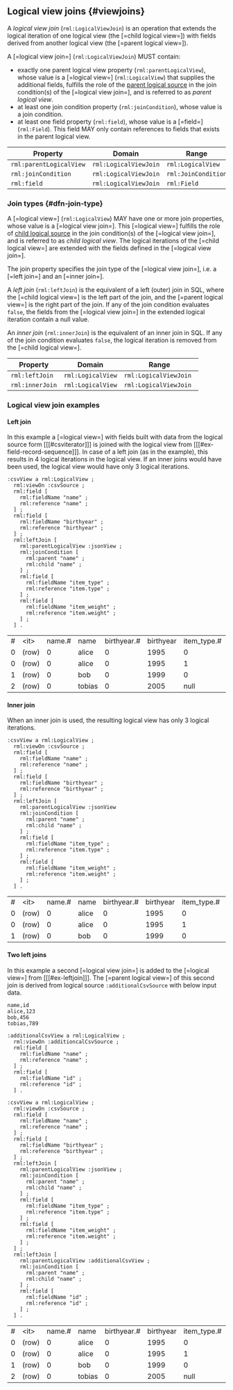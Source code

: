 ## Logical view joins {#viewjoins}

A <dfn>logical view join</dfn> (`rml:LogicalViewJoin`) is an operation that extends the logical iteration of one logical view (the [=child logical view=]) with fields derived from  another logical view (the [=parent logical view=]).

A [=logical view join=] (`rml:LogicalViewJoin`) MUST contain:
- exactly one parent logical view property (`rml:parentLogicalView`), whose value is a [=logical view=] (`rml:LogicalView`) that supplies the additional fields, fulfills the role of the <!-- TODO reference to core parent logical source when available-->[parent logical source]() in the <a data-cite="RML-Core#dfn-join-condition">join condition(s)</a> of the [=logical view join=], and is referred to as <dfn>parent logical view</dfn>.
- at least one join condition property (`rml:joinCondition`), whose value is a <a data-cite="RML-Core#dfn-join-condition">join condition</a>.
- at least one field property (`rml:field`), whose value is a [=field=] (`rml:Field`). This field MAY only contain references to fields that exists in the parent logical view. 

| Property                | Domain                | Range               |
|-------------------------|-----------------------|---------------------|
| `rml:parentLogicalView` | `rml:LogicalViewJoin` | `rml:LogicalView`   |
| `rml:joinCondition`     | `rml:LogicalViewJoin` | `rml:JoinCondition` |
| `rml:field`             | `rml:LogicalViewJoin` | `rml:Field`         |

### Join types {#dfn-join-type}

A [=logical view=] (`rml:LogicalView`) MAY have one or more join properties, whose value is a [=logical view join=]. 
This [=logical view=] fulfills the role of <!-- TODO reference to core child logical source when available-->[child logical source]() in the <a data-cite="RML-Core#dfn-join-condition">join condition(s)</a> of the [=logical view join=], and is referred to as <dfn>child logical view</dfn>. 
The logical iterations of the [=child logical view=] are extended with the fields defined in the [=logical view join=].  

The join property specifies the join type of the [=logical view join=], i.e. a [=left join=] and an [=inner join=]. 

A <dfn>left join</dfn> (`rml:leftJoin`) is the equivalent of a left (outer) join in SQL, where the [=child logical view=] is the left part of the join, and the [=parent logical view=] is the right part of the join. If any of the <a data-cite="RML-Core#dfn-join-condition">join condition</a> evaluates `false`, the fields from the [=logical view join=] in the extended logical iteration contain a null value.

An <dfn>inner join</dfn> (`rml:innerJoin`) is the equivalent of an inner join in SQL. If any of the <a data-cite="RML-Core#dfn-join-condition">join condition</a> evaluates `false`, the logical iteration is removed from the [=child logical view=].

| Property          | Domain            | Range                  |
|-------------------|-------------------|------------------------|
| `rml:leftJoin`    | `rml:LogicalView` | `rml:LogicalViewJoin`  |
| `rml:innerJoin`   | `rml:LogicalView` | `rml:LogicalViewJoin ` |

### Logical view join examples

#### Left join

<aside class=example id=ex-leftjoin>

In this example a [=logical view=] with fields built with data from the logical source form [[[#csviterator]]] is joined with the logical view from [[[#ex-field-record-sequence]]]. 
In case of a left join (as in the example), this results in 4 logical iterations in the logical view. 
If an inner joins would have been used, the logical view would have only 3 logical iterations. 

<aside class=ex-mapping>

```turtle
:csvView a rml:LogicalView ;
  rml:viewOn :csvSource ;
  rml:field [
    rml:fieldName "name" ;
    rml:reference "name" ;
  ] ;
  rml:field [
    rml:fieldName "birthyear" ;
    rml:reference "birthyear" ;
  ] ;
  rml:leftJoin [
    rml:parentLogicalView :jsonView ;
    rml:joinCondition [
      rml:parent "name" ;
      rml:child "name" ;
    ] ; 
    rml:field [
      rml:fieldName "item_type" ;
      rml:reference "item.type" ;
    ] ;
    rml:field [
      rml:fieldName "item_weight" ;
      rml:reference "item.weight" ;
    ] ;
  ] .
```

</aside>

<aside class="ex-intermediate">
<table>
    <tr>
        <td>#</td>
        <td>&lt;it&gt;</td>
        <td>name.#</td>
        <td>name</td>
        <td>birthyear.#</td>
        <td>birthyear</td>
        <td>item_type.#</td>
        <td>item_type</td>
        <td>item_weight.#</td>
        <td>item_weight </td>
    </tr>
    <tr>
        <td>0</td>
        <td>(row)</td>
        <td>0</td>
        <td>alice</td>
        <td>0</td>
        <td>1995</td>
        <td>0</td>
        <td>sword</td>
        <td>0</td>
        <td>1500 </td>
    </tr>
    <tr>
        <td>0</td>
        <td>(row)</td>
        <td>0</td>
        <td>alice</td>
        <td>0</td>
        <td>1995</td>
        <td>1</td>
        <td>shield</td>
        <td>1</td>
        <td>2500 </td>
    </tr>
    <tr>
        <td>1</td>
        <td>(row)</td>
        <td>0</td>
        <td>bob</td>
        <td>0</td>
        <td>1999</td>
        <td>0</td>
        <td>flower</td>
        <td>0</td>
        <td>15 </td>
    </tr>
    <tr>
        <td>2</td>
        <td>(row)</td>
        <td>0</td>
        <td>tobias</td>
        <td>0</td>
        <td>2005</td>
        <td>null</td>
        <td>null</td>
        <td>null</td>
        <td>null </td>
    </tr>
</table>

</aside>
</aside>

#### Inner join
<aside class=example id=ex-innerjoin>

When an inner join is used, the resulting logical view has only 3 logical iterations.

<aside class=ex-mapping>

```turtle
:csvView a rml:LogicalView ;
  rml:viewOn :csvSource ;
  rml:field [
    rml:fieldName "name" ;
    rml:reference "name" ;
  ] ;
  rml:field [
    rml:fieldName "birthyear" ;
    rml:reference "birthyear" ;
  ] ;
  rml:leftJoin [
    rml:parentLogicalView :jsonView
    rml:joinCondition [
      rml:parent "name" ;
      rml:child "name" ;
    ] ; 
    rml:field [
      rml:fieldName "item_type" ;
      rml:reference "item.type" ;
    ] ;
    rml:field [
      rml:fieldName "item_weight" ;
      rml:reference "item.weight" ;
    ] ;
  ] .
```

</aside>

<aside class="ex-intermediate">
<table>
    <tr>
        <td>#</td>
        <td>&lt;it&gt;</td>
        <td>name.#</td>
        <td>name</td>
        <td>birthyear.#</td>
        <td>birthyear</td>
        <td>item_type.#</td>
        <td>item_type</td>
        <td>item_weight.#</td>
        <td>item_weight </td>
    </tr>
    <tr>
        <td>0</td>
        <td>(row)</td>
        <td>0</td>
        <td>alice</td>
        <td>0</td>
        <td>1995</td>
        <td>0</td>
        <td>sword</td>
        <td>0</td>
        <td>1500 </td>
    </tr>
    <tr>
        <td>0</td>
        <td>(row)</td>
        <td>0</td>
        <td>alice</td>
        <td>0</td>
        <td>1995</td>
        <td>1</td>
        <td>shield</td>
        <td>1</td>
        <td>2500 </td>
    </tr>
    <tr>
        <td>1</td>
        <td>(row)</td>
        <td>0</td>
        <td>bob</td>
        <td>0</td>
        <td>1999</td>
        <td>0</td>
        <td>flower</td>
        <td>0</td>
        <td>15 </td>
    </tr>
</table>

</aside>
</aside>


#### Two left joins

<aside class=example id=ex-twoleftjoins>

In this example a second [=logical view join=] is added to the [=logical view=] from [[[#ex-leftjoin]]]. The [=parent logical view=] of this second join is derived from logical source `:additionalCsvSource` with below input data.
<aside class=ex-input>

```csv
name,id
alice,123
bob,456
tobias,789
```
</aside>

<aside class=ex-mapping>

```turtle
:additionalCsvView a rml:LogicalView ;
  rml:viewOn :additioncalCsvSource ;
  rml:field [
    rml:fieldName "name" ;
    rml:reference "name" ;
  ] ;
  rml:field [
    rml:fieldName "id" ;
    rml:reference "id" ;
  ] . 

:csvView a rml:LogicalView ;
  rml:viewOn :csvSource ;
  rml:field [
    rml:fieldName "name" ;
    rml:reference "name" ;
  ] ;
  rml:field [
    rml:fieldName "birthyear" ;
    rml:reference "birthyear" ;
  ] ;
  rml:leftJoin [
    rml:parentLogicalView :jsonView ;
    rml:joinCondition [
      rml:parent "name" ;
      rml:child "name" ;
    ] ; 
    rml:field [
      rml:fieldName "item_type" ;
      rml:reference "item.type" ;
    ] ;
    rml:field [
      rml:fieldName "item_weight" ;
      rml:reference "item.weight" ;
    ] ;
  ] ; 
  rml:leftJoin [
    rml:parentLogicalView :additionalCsvView ;
    rml:joinCondition [
      rml:parent "name" ;
      rml:child "name" ;
    ] ; 
    rml:field [
      rml:fieldName "id" ;
      rml:reference "id" ;
    ] ;
  ] .
```

</aside>

<aside class="ex-intermediate">
<table>
    <tr>
        <td>#</td>
        <td>&lt;it&gt;</td>
        <td>name.#</td>
        <td>name</td>
        <td>birthyear.#</td>
        <td>birthyear</td>
        <td>item_type.#</td>
        <td>item_type</td>
        <td>item_weight.#</td>
        <td>item_weight</td>
        <td>id#</td>
        <td>id</td>
    </tr>
    <tr>
        <td>0</td>
        <td>(row)</td>
        <td>0</td>
        <td>alice</td>
        <td>0</td>
        <td>1995</td>
        <td>0</td>
        <td>sword</td>
        <td>0</td>
        <td>1500 </td>
        <td>0</td>
        <td>123</td>
    </tr>
    <tr>
        <td>0</td>
        <td>(row)</td>
        <td>0</td>
        <td>alice</td>
        <td>0</td>
        <td>1995</td>
        <td>1</td>
        <td>shield</td>
        <td>1</td>
        <td>2500 </td>
        <td>0</td>
        <td>123</td>
    </tr>
    <tr>
        <td>1</td>
        <td>(row)</td>
        <td>0</td>
        <td>bob</td>
        <td>0</td>
        <td>1999</td>
        <td>0</td>
        <td>flower</td>
        <td>0</td>
        <td>15 </td>
        <td>0</td>
        <td>456</td>
    </tr>
    <tr>
        <td>2</td>
        <td>(row)</td>
        <td>0</td>
        <td>tobias</td>
        <td>0</td>
        <td>2005</td>
        <td>null</td>
        <td>null</td>
        <td>null</td>
        <td>null </td>
        <td>0</td>
        <td>789</td>
    </tr>
</table>

</aside>
</aside>
